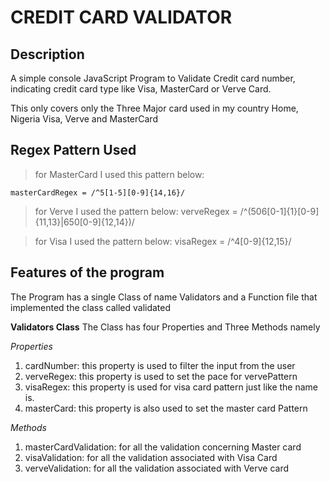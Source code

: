 # CREDIT CARD VALIDATOR 

## Description
A simple console JavaScript Program to Validate Credit card number, indicating credit card type like Visa, MasterCard or Verve Card.

This only covers only the Three Major card used in my country Home, Nigeria Visa, Verve and MasterCard 

## Regex Pattern Used 
> for MasterCard I used this pattern below:

    masterCardRegex = /^5[1-5][0-9]{14,16}/

> for Verve I used the pattern below:
    verveRegex = /^(506[0-1]{1}[0-9]{11,13}|650[0-9]{12,14})/

> for Visa I used the pattern below:
    visaRegex = /^4[0-9]{12,15}/

## Features of the program 
The Program has a single Class of name Validators and a Function file that implemented the class called validated

**Validators Class**
The Class has four Properties and Three Methods namely

*Properties*
1. cardNumber: this property is used to filter the input from the user
2. verveRegex: this property is used to set the pace for vervePattern
3. visaRegex: this property is used for visa card pattern just like the name is.
4. masterCard: this property is also used to set the master card Pattern 

*Methods*
1. masterCardValidation: for all the validation concerning Master card
2. visaValidation: for all the validation associated with Visa Card
3. verveValidation: for all the validation associated with Verve card 
